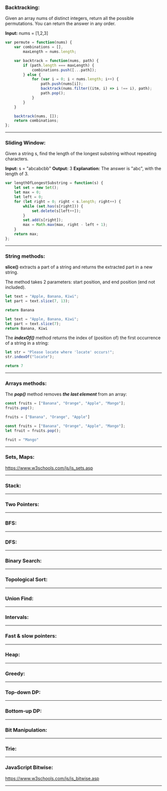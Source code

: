 ### Backtracking:
Given an array nums of distinct integers, return all the possible permutations. You can return the answer in any order.

**Input:** nums = [1,2,3]

```javascript
var permute = function(nums) {
    var combinations = [],
        maxLength = nums.length;

    var backtrack = function(nums, path) {
        if (path.length === maxLength) {
            combinations.push([...path]);
        } else {
            for (var i = 0; i < nums.length; i++) {
                path.push(nums[i]);
                backtrack(nums.filter((itm, i) => i !== i), path);
                path.pop();
            }
        }
    }

    backtrack(nums, []);
    return combinations;
};
```
___

### Sliding Window:
Given a string s, find the length of the longest substring without repeating characters.

**Input:** s = "abcabcbb"
**Output:** 3
**Explanation:** The answer is "abc", with the length of 3.

```javascript
var lengthOfLongestSubstring = function(s) {
    let set = new Set();
    let max = 0;
    let left = 0;
    for (let right = 0; right < s.length; right++) {
        while (set.has(s[right])) {
            set.delete(s[left++]);
        }
        set.add(s[right]);
        max = Math.max(max, right - left + 1);
    }
    return max;
};

```
___
### String methods:
**slice()** extracts a part of a string and returns the extracted part in a new string.

The method takes 2 parameters: start position, and end position (end not included).
```javascript
let text = "Apple, Banana, Kiwi";
let part = text.slice(7, 13);

return Banana
```
```javascript
let text = "Apple, Banana, Kiwi";
let part = text.slice(7);
return Banana, Kiwi
```

The ***indexOf()*** method returns the index of (position of) the first occurrence of a string in a string:
```javascript
let str = "Please locate where 'locate' occurs!";
str.indexOf("locate");

return 7
```
___
### Arrays methods:

The ***pop()*** method removes ***the last element*** from an array:
```javascript
const fruits = ["Banana", "Orange", "Apple", "Mango"];
fruits.pop();

fruits = ["Banana", "Orange", "Apple"]
```
```javascript
const fruits = ["Banana", "Orange", "Apple", "Mango"];
let fruit = fruits.pop();

fruit = "Mango"
```
___
### Sets, Maps:
https://www.w3schools.com/js/js_sets.asp
___
### Stack:
___
### Two Pointers:
___
### BFS:
___
### DFS:
___
### Binary Search:
___
### Topological Sort:
___
### Union Find:
___
### Intervals:
___
### Fast & slow pointers:
___
### Heap:
___
### Greedy:
___
### Top-down DP:
___
### Bottom-up DP:
___
### Bit Manipulation:
___
### Trie:
___
### JavaScript Bitwise:
https://www.w3schools.com/js/js_bitwise.asp
___


